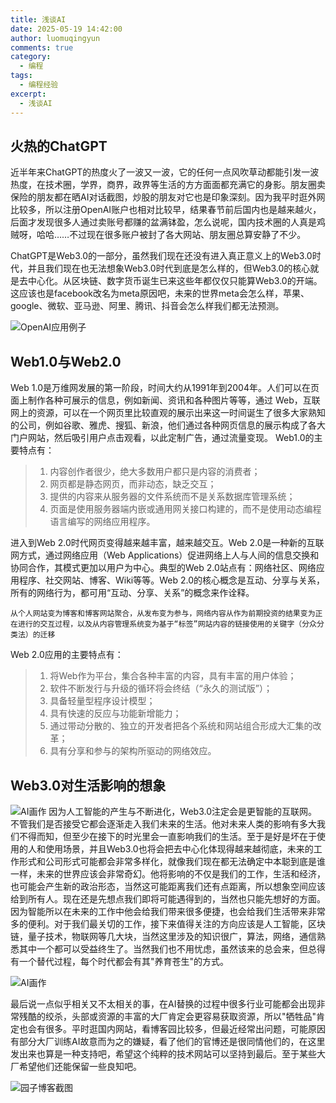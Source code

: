 ```yaml
---
title: 浅谈AI
date: 2025-05-19 14:42:00
author: luomuqingyun
comments: true
category:
  - 编程
tags:
  - 编程经验
excerpt:
  - 浅谈AI
---
```


## 火热的ChatGPT
近半年来ChatGPT的热度火了一波又一波，它的任何一点风吹草动都能引发一波热度，在技术圈，学界，商界，政界等生活的方方面面都充满它的身影。朋友圈卖保险的朋友都在晒AI对话截图，炒股的朋友对它也是印象深刻。因为我平时逛外网比较多，所以注册OpenAI账户也相对比较早，结果春节前后国内也是越来越火，后面才发现很多人通过卖账号都赚的盆满钵盈，怎么说呢，国内技术圈的人真是鸡贼呀，哈哈……不过现在很多账户被封了各大网站、朋友圈总算安静了不少。

ChatGPT是Web3.0的一部分，虽然我们现在还没有进入真正意义上的Web3.0时代，并且我们现在也无法想象Web3.0时代到底是怎么样的，但Web3.0的核心就是去中心化。从区块链、数字货币诞生已来这些年都仅仅只能算Web3.0的开端。这应该也是facebook改名为meta原因吧，未来的世界meta会怎么样，苹果、google、微软、亚马逊、阿里、腾讯、抖音会怎么样我们都无法预测。

![OpenAI应用例子](https://files.mdnice.com/user/38598/fc0dd7ab-31ff-42c5-9e72-1d3959f5273a.png)

## Web1.0与Web2.0
Web 1.0是万维网发展的第一阶段，时间大约从1991年到2004年。人们可以在页面上制作各种可展示的信息，例如新闻、资讯和各种图片等等，通过 Web，互联网上的资源，可以在一个网页里比较直观的展示出来这一时间诞生了很多大家熟知的公司，例如谷歌、雅虎、搜狐、新浪，他们通过各种网页信息的展示构成了各大门户网站，然后吸引用户点击观看，以此定制广告，通过流量变现。
Web1.0的主要特点有：
> 1. 内容创作者很少，绝大多数用户都只是内容的消费者；
> 1. 网页都是静态网页，而非动态，缺乏交互；
> 1. 提供的内容来从服务器的文件系统而不是关系数据库管理系统；
> 1. 页面是使用服务器端内嵌或通用网关接口构建的，而不是使用动态编程语言编写的网络应用程序。

进入到Web 2.0时代网页变得越来越丰富，越来越交互。Web 2.0是一种新的互联网方式，通过网络应用（Web Applications）促进网络上人与人间的信息交换和协同合作，其模式更加以用户为中心。典型的Web 2.0站点有：网络社区、网络应用程序、社交网站、博客、Wiki等等。Web 2.0的核心概念是互动、分享与关系，所有的网络行为，都可用“互动、分享、关系”的概念来作诠释。

`
从个人网站变为博客和博客网站聚合，从发布变为参与，网络内容从作为前期投资的结果变为正在进行的交互过程，以及从内容管理系统变为基于“标签”网站内容的链接使用的关键字（分众分类法）的迁移
`

Web 2.0应用的主要特点有：
> 1. 将Web作为平台，集合各种丰富的内容，具有丰富的用户体验；
> 1. 软件不断发行与升级的循环将会终结（“永久的测试版”）；
> 1. 具备轻量型程序设计模型；
> 1. 具有快速的反应与功能新增能力；
> 1. 通过带动分散的、独立的开发者把各个系统和网站组合形成大汇集的改革；
> 1. 具有分享和参与的架构所驱动的网络效应。

## Web3.0对生活影响的想象

![AI画作](https://files.mdnice.com/user/38598/f99ecbe8-7949-49ad-a828-b96ee342f61b.png)
因为人工智能的产生与不断进化，Web3.0注定会是更智能的互联网。不管我们是否接受它都会逐渐走入我们未来的生活。他对未来人类的影响有多大我们不得而知，但至少在接下的时光里会一直影响我们的生活。至于是好是坏在于使用的人和使用场景，并且Web3.0也将会把去中心化体现得越来越彻底，未来的工作形式和公司形式可能都会非常多样化，就像我们现在都无法确定中本聪到底是谁一样，未来的世界应该会非常奇幻。他将影响的不仅是我们的工作，生活和经济，也可能会产生新的政治形态，当然这可能距离我们还有点距离，所以想象空间应该给到所有人。现在还是先想点我们即将可能遇得到的，当然也只能先想好的方面。因为智能所以在未来的工作中他会给我们带来很多便捷，也会给我们生活带来非常多的便利。对于我们最关切的工作，接下来值得关注的方向应该是人工智能，区块链，量子技术，物联网等几大块，当然这里涉及的知识很广，算法，网络，通信熟悉其中一个都可以受益终生了。当然我们也不用忧虑，虽然该来的总会来，但总得有一个替代过程，每个时代都会有其"养育苍生"的方式。

![AI画作](https://files.mdnice.com/user/38598/d0d3e43c-067f-4b86-9bd5-c7509345dc16.png)

最后说一点似乎相关又不太相关的事，在AI替换的过程中很多行业可能都会出现非常残酷的绞杀，头部或资源的丰富的大厂肯定会更容易获取资源，所以"牺牲品"肯定也会有很多。平时逛国内网站，看博客园比较多，但最近经常出问题，可能原因有部分大厂训练AI故意而为之的嫌疑，看了他们的官博还是很同情他们的，在这里发出来也算是一种支持吧，希望这个纯粹的技术网站可以坚持到最后。至于某些大厂希望他们还能保留一些良知吧。

![园子博客截图](https://files.mdnice.com/user/38598/908635e7-35c4-4196-9dcf-70723b6f9778.png)






